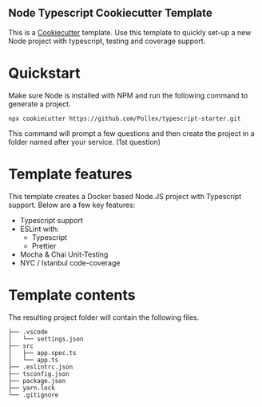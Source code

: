 Node Typescript Cookiecutter Template
----
This is a [Cookiecutter](https://cookiecutter.readthedocs.io/en/latest/) template. Use this template to quickly set-up a new Node project with typescript, testing and coverage support.

# Quickstart
Make sure Node is installed with NPM and run the following command to generate a project.

```
npx cookiecutter https://github.com/Pollex/typescript-starter.git
```

This command will prompt a few questions and then create the project in a folder named after your service. (1st question)

# Template features
This template creates a Docker based Node.JS project with Typescript support. Below are a few key features:

 - Typescript support
 - ESLint with:
   - Typescript
   - Prettier
 - Mocha & Chai Unit-Testing
 - NYC / Istanbul code-coverage

# Template contents
The resulting project folder will contain the following files.

```
├── .vscode
│   └── settings.json
├── src
│   ├── app.spec.ts
│   └── app.ts
├── .eslintrc.json
├── tsconfig.json
├── package.json
├── yarn.lock
└── .gitignore
```

